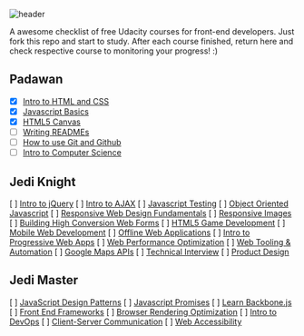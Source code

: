 ![header](header.png)

A awesome checklist of free Udacity courses for front-end developers. Just fork this repo and start to study. After each course finished, return here and check respective course to monitoring your progress! :)

## Padawan

- [x] [Intro to HTML and CSS](https://br.udacity.com/course/intro-to-html-and-css--ud304)
- [x] [Javascript Basics](https://br.udacity.com/course/javascript-basics--ud804)
- [x] [HTML5 Canvas](https://br.udacity.com/course/html5-canvas--ud292)
- [ ] [Writing READMEs](https://br.udacity.com/course/writing-readmes--ud777)
- [ ] [How to use Git and Github](https://br.udacity.com/course/how-to-use-git-and-github--ud775/)
- [ ] [Intro to Computer Science](https://br.udacity.com/course/intro-to-computer-science--cs101)

## Jedi Knight

[ ] [Intro to jQuery](https://br.udacity.com/course/intro-to-jquery--ud245)
[ ] [Intro to AJAX](https://br.udacity.com/course/intro-to-ajax--ud110)
[ ] [Javascript Testing](https://br.udacity.com/course/javascript-testing--ud549)
[ ] [Object Oriented Javascript](https://br.udacity.com/course/object-oriented-javascript--ud015)
[ ] [Responsive Web Design Fundamentals](https://br.udacity.com/course/responsive-web-design-fundamentals--ud893)
[ ] [Responsive Images](https://br.udacity.com/course/responsive-images--ud882)
[ ] [Building High Conversion Web Forms](https://br.udacity.com/course/building-high-conversion-web-forms--ud890/)
[ ] [HTML5 Game Development](https://br.udacity.com/course/html5-game-development--cs255/)
[ ] [Mobile Web Development](https://br.udacity.com/course/mobile-web-development--cs256/)
[ ] [Offline Web Applications](https://br.udacity.com/course/offline-web-applications--ud899)
[ ] [Intro to Progressive Web Apps](https://br.udacity.com/course/intro-to-progressive-web-apps--ud811)
[ ] [Web Performance Optimization](https://br.udacity.com/course/website-performance-optimization--ud884)
[ ] [Web Tooling & Automation](https://br.udacity.com/course/web-tooling-automation--ud892)
[ ] [Google Maps APIs](https://br.udacity.com/course/google-maps-apis--ud864)
[ ] [Technical Interview](https://br.udacity.com/course/technical-interview--ud513)
[ ] [Product Design](https://br.udacity.com/course/product-design--ud509/)

## Jedi Master

[ ] [JavaScript Design Patterns](https://br.udacity.com/course/javascript-design-patterns--ud989)
[ ] [Javascript Promises](https://br.udacity.com/course/javascript-promises--ud898)
[ ] [Learn Backbone.js](https://br.udacity.com/course/learn-backbonejs--ud990)
[ ] [Front End Frameworks](https://br.udacity.com/course/front-end-frameworks--ud894)
[ ] [Browser Rendering Optimization](https://br.udacity.com/course/browser-rendering-optimization--ud860)
[ ] [Intro to DevOps](https://br.udacity.com/course/intro-to-devops--ud611/)
[ ] [Client-Server Communication](https://br.udacity.com/course/client-server-communication--ud897)
[ ] [Web Accessibility](https://br.udacity.com/course/web-accessibility--ud891)
